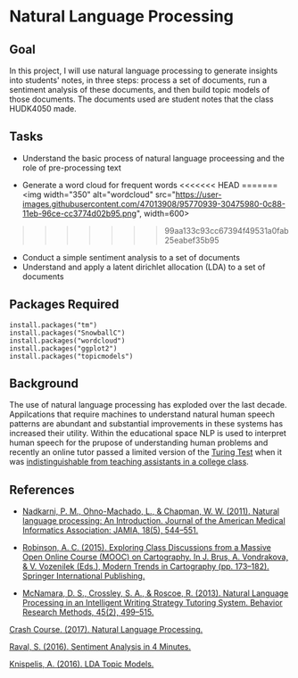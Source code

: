 # Natural Language Processing

## Goal
In this project, I will use natural language processing to generate insights into students' notes, in three steps: process a set of documents, run a sentiment analysis of these documents, and then build topic models of those documents. The documents used are student notes that the class HUDK4050 made.

## Tasks
* Understand the basic process of natural language proceessing and the role of pre-processing text

* Generate a word cloud for frequent words
<<<<<<< HEAD
=======
<img width="350" alt="wordcloud" src="https://user-images.githubusercontent.com/47013908/95770939-30475980-0c88-11eb-96ce-cc3774d02b95.png", width=600>
>>>>>>> 99aa133c93cc67394f49531a0fab25eabef35b95
* Conduct a simple sentiment analysis to a set of documents
* Understand and apply a latent dirichlet allocation (LDA) to a set of documents

## Packages Required
```
install.packages("tm")
install.packages("SnowballC")
install.packages("wordcloud")
install.packages("ggplot2")
install.packages("topicmodels")
```
## Background
The use of natural language processing has exploded over the last decade. Appilcations that require machines to understand natural human speech patterns are abundant and substantial improvements in these systems has increased their utility. Within the educational space NLP is used to interpret human speech for the prupose of understanding human problems and recently an online tutor passed a limited version of the [Turing Test](https://en.wikipedia.org/wiki/Turing_test) when it was [indistinguishable from teaching assistants in a college class](http://www.news.gatech.edu/2017/01/09/jill-watson-round-three).


## References

* [Nadkarni, P. M., Ohno-Machado, L., & Chapman, W. W. (2011). Natural language processing: An Introduction. Journal of the American Medical Informatics Association: JAMIA, 18(5), 544–551.](http://www.ncbi.nlm.nih.gov/pmc/articles/PMC3168328/)

* [Robinson, A. C. (2015). Exploring Class Discussions from a Massive Open Online Course (MOOC) on Cartography. In J. Brus, A. Vondrakova, & V. Vozenilek (Eds.), Modern Trends in Cartography (pp. 173–182). Springer International Publishing.](http://link.springer.com.ezproxy.cul.columbia.edu/chapter/10.1007/978-3-319-07926-4_14)

* [McNamara, D. S., Crossley, S. A., & Roscoe, R. (2013). Natural Language Processing in an Intelligent Writing Strategy Tutoring System. Behavior Research Methods, 45(2), 499–515.](http://link.springer.com.ezproxy.cul.columbia.edu/article/10.3758/s13428-012-0258-1)

[Crash Course. (2017). Natural Language Processing.](https://www.youtube.com/watch?v=fOvTtapxa9c)

[Raval, S. (2016). Sentiment Analysis in 4 Minutes.](https://www.youtube.com/watch?v=AJVP96tAWxw)

[Knispelis, A. (2016). LDA Topic Models.](https://www.youtube.com/watch?v=3mHy4OSyRf0)
